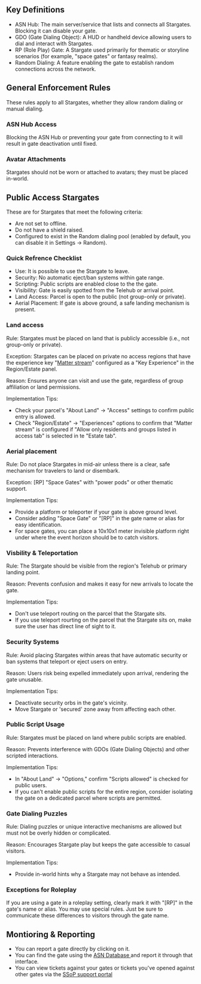 ## Key Definitions

- ASN Hub: The main server/service that lists and connects all Stargates. Blocking it can disable your gate.
- GDO (Gate Dialing Object): A HUD or handheld device allowing users to dial and interact with Stargates.
- RP (Role Play) Gate: A Stargate used primarily for thematic or storyline scenarios (for example, "space gates" or
  fantasy realms).
- Random Dialing: A feature enabling the gate to establish random connections across the network.

## General Enforcement Rules

These rules apply to all Stargates, whether they allow random dialing or manual dialing.

### ASN Hub Access

Blocking the ASN Hub or preventing your gate from connecting to it will result in gate deactivation until fixed.

### Avatar Attachments

Stargates should not be worn or attached to avatars; they must be placed in-world.

## Public Access Stargates

These are for Stargates that meet the following criteria:

* Are not set to offline.
* Do not have a shield raised.
* Configured to exist in the Random dialing pool (enabled by default, you can disable it in Settings -> Random).

### Quick Refrence Checklist

- Use: It is possible to use the Stargate to leave.
- Security: No automatic eject/ban systems within gate range.
- Scripting: Public scripts are enabled close to the the gate.
- Visibility: Gate is easily spotted from the Telehub or arrival point.
- Land Access: Parcel is open to the public (not group-only or private).
- Aerial Placement: If gate is above ground, a safe landing mechanism is present.

### Land access

Rule:
Stargates must be placed on land that is publicly accessible (i.e., not group-only or private).

Exception:
Stargates can be placed on private no access regions that have the experience
key "<a href="secondlife:///app/experience/d14a12a0-b48b-11e5-bf4d-fa4c4c646b81/profile">Matter stream</a>" configured
as a "Key Experience" in the Region/Estate panel.

Reason:
Ensures anyone can visit and use the gate, regardless of group affiliation or land permissions.

Implementation Tips:

- Check your parcel's "About Land" -> "Access" settings to confirm public entry is allowed.
- Check "Region/Estate" -> "Experiences" options to confirm that "Matter stream" is configured if "Allow only residents
  and groups listed in access tab" is selected in te "Estate tab".

### Aerial placement

Rule:
Do not place Stargates in mid-air unless there is a clear, safe mechanism for travelers to land or disembark.

Exception:
[RP] "Space Gates" with "power pods" or other thematic support.

Implementation Tips:

- Provide a platform or teleporter if your gate is above ground level.
- Consider adding "Space Gate" or "[RP]" in the gate name or alias for easy identification.
- For space gates, you can place a 10x10x1 meter invisible platform right under where the event horizon should be to
  catch visitors.

### Visbility & Teleportation

Rule:
The Stargate should be visible from the region's Telehub or primary landing point.

Reason:
Prevents confusion and makes it easy for new arrivals to locate the gate.

Implementation Tips:

- Don't use teleport routing on the parcel that the Stargate sits.
- If you use teleport rourting on the parcel that the Stargate sits on, make sure the user has direct line of sight to
  it.

### Security Systems

Rule:
Avoid placing Stargates within areas that have automatic security or ban systems that teleport or eject users on entry.

Reason:
Users risk being expelled immediately upon arrival, rendering the gate unusable.

Implementation Tips:

- Deactivate security orbs in the gate's vicinity.
- Move Stargate or 'secured' zone away from affecting each other.

### Public Script Usage

Rule:
Stargates must be placed on land where public scripts are enabled.

Reason:
Prevents interference with GDOs (Gate Dialing Objects) and other scripted interactions.

Implementation Tips:

- In "About Land" -> "Options," confirm "Scripts allowed" is checked for public users.
- If you can't enable public scripts for the entire region, consider isolating the gate on a dedicated parcel where
  scripts are permitted.

### Gate Dialing Puzzles

Rule:
Dialing puzzles or unique interactive mechanisms are allowed but must not be overly hidden or complicated.

Reason:
Encourages Stargate play but keeps the gate accessible to casual visitors.

Implementation Tips:

- Provide in-world hints why a Stargate may not behave as intended.

### Exceptions for Roleplay

If you are using a gate in a roleplay setting, clearly mark it with "[RP]" in the gate's name or alias. You may use
special rules. Just be sure to communicate these differences to visitors through the gate name.

## Montioring & Reporting

- You can report a gate directly by clicking on it.
- You can find the gate using the [ASN Database ](http://www.alpha-fox.com/asn/db/) and report it through that
  interface.
- You can view tickets against your gates or tickets you've opened against other gates via
  the [SSoP support portal](http://www.alpha-fox.com/support/ssop/)
